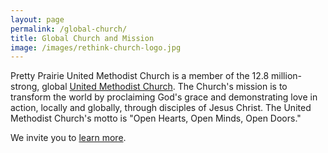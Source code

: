 ```yaml
---
layout: page
permalink: /global-church/
title: Global Church and Mission
image: /images/rethink-church-logo.jpg
---
```


Pretty Prairie United Methodist Church is a member of the 12.8 million-strong, global <a href="http://www.umc.org" target="_blank">United Methodist Church</a>. The Church's mission is to transform the world by proclaiming God's grace and demonstrating love in action, locally and globally, through disciples of Jesus Christ. The United Methodist Church's motto is "Open Hearts, Open Minds, Open Doors."

We invite you to <a href="http://www.umc.org/what-we-believe" target="_blank">learn more</a>.


